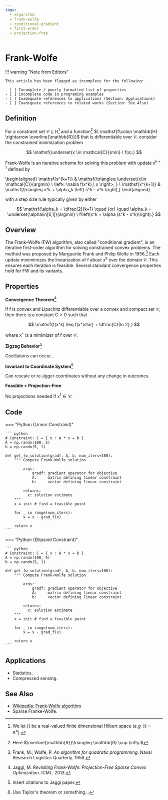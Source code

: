 ```yaml
---
tags:
  - algorithm
  - frank-wolfe
  - conditional-gradient
  - first-order
  - projection-free
---
```


# Frank-Wolfe

!!! warning "Note from Editors"

    This article has been flagged as incomplete for the following:

    - [ ] Incomplete / poorly formatted list of properties
    - [ ] Incomplete code in programing examples
    - [ ] Inadequate references to applications (Section: Applications)    
    - [ ] Inadequate references to related works (Section: See Also)

## Definition

For a constraint set $\mathcal{C} \subseteq \mathbb{H}$[^5]  and a function[^4] $\ \mathsf{f\colon \mathbb{H} \rightarrow \overline{\mathbb{R}}}$ that is differentiable over $\mathcal{C}$, consider the constrained minimization problem

$$
    \mathsf{\underset{x \in \mathcal{C}}{min} \ f(x).}
$$

Frank-Wolfe is an iterative scheme for solving this problem with update $\mathsf{x^{k+1}}$ defined by 

[^5]: We let $\mathbb{H}$ be a real-valued finite dimensional Hilbert space (_e.g_ $\ \mathbb{H} = \mathbb{R}^{\mathsf{n}}$).

[^4]: Here $\overline{\mathbb{R}}\triangleq \mathbb{R} \cup \infty.$

\begin{aligned}
    \mathsf{s^{k+1}} & \mathsf{\triangleq \underset{x\in \mathcal{C}}{argmin} \ \left< \nabla f(x^k),\  x \right>, } \\
    \mathsf{x^{k+1}} & \mathsf{\triangleq x^k + \alpha_k \left( s^k - x^k \right),}
\end{aligned}

with a step size rule typically given by either

$$
\mathsf{\alpha_k = \dfrac{2}{k+1} \quad {or} \quad \alpha_k = \underset{\alpha\in[0,1]}{argmin} \ f\left(x^k + \alpha (s^k - x^k)\right).}
$$

## Overview

The Frank–Wolfe (FW) algorithm, also called "conditional gradient", is an iterative first-order algorithm for solving constrained convex problems. The method was proposed by Marguerite Frank and Philip Wolfe in 1956.[^6] Each update minimimizes the linearization of $\mathsf{f}$ about $\mathsf{x^k}$ over the domain $\mathcal{C}$. This ensures each iteration is feasible. Several standard convergence properties hold for FW and its variants.

[^6]: Frank, M., Wolfe, P. _An algorithm for quadratic programming_. Naval Research Logistics Quarterly. 1956.

## Properties

**Convergence Theorem**[^1] 

If $\mathsf{f}$ is convex and Lipschitz differentiable over a convex and compact set $\mathcal{C}$, then there is a constant $\mathsf{C> 0}$ such that

$$
\mathsf{f(x^k) \leq f(x^\star) + \dfrac{C}{k+2},}
$$

where $\mathsf{x^\star}$ is a minimizer of $\mathsf{f}$ over $\mathcal{C}$.

**Zigzag Behavior**[^2] 

Oscillations can occur...

**Invariant to Coordinate System**[^3]

Can rescale or re-jigger coordinates without any change in outcomes.

**Feasible + Projection-Free**

No projections needed if $\mathsf{x^1 \in \mathcal{C}.}$


[^1]: Jaggi, M. _Revisiting Frank-Wolfe: Projection-Free Sparse Convex Optimization._ ICML. 2013.

[^2]: Insert citations to Jaggi paper.

[^3]: Use Taylor's theorem or something...
 

## Code

=== "Python (Linear Constraint)"

    ``` python
    # Constraint: C = { x : A * x = b }
    A = np.randn(100, 5)
    b = np.randn(5, 1)

    def get_fw_solution(gradf, A, b, num_iters=100):
        """ Compute Frank-Wolfe solution

            args:
                gradf: gradient operator for objective
                A:     matrix defining linear constraint
                b:     vector defining linear constraint

            returns:
              x: solution estimate
        """
        x = init # find a feasible point

        for _ in range(num_iters):
            x = x - grad_f(x)
        
        return x
    ```
=== "Python (Ellipsoid Constraint)"

    ``` python
    # Constraint: C = { x : A * x = b }
    A = np.randn(100, 5)
    b = np.randn(5, 1)

    def get_fw_solution(gradf, A, b, num_iters=100):
        """ Compute Frank-Wolfe solution

            args:
                gradf: gradient operator for objective
                A:     matrix defining linear constraint
                b:     vector defining linear constraint

            returns:
              x: solution estimate
        """
        x = init # find a feasible point

        for _ in range(num_iters):
            x = x - grad_f(x)
        
        return x
    ```         

## Applications

- Statistics.
- Compressed sensing.

## See Also

- [Wikipedia: Frank-Wolfe algorithm](https://en.wikipedia.org/wiki/Frank%E2%80%93Wolfe_algorithm)
- Sparse Franke-Wolfe.
